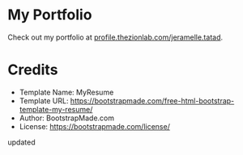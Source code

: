# My Portfolio
Check out my portfolio at [profile.thezionlab.com/jeramelle.tatad](https://profile.thezionlab.com/jeramelle.tatad).
# Credits
- Template Name: MyResume
- Template URL: https://bootstrapmade.com/free-html-bootstrap-template-my-resume/
- Author: BootstrapMade.com
- License: https://bootstrapmade.com/license/

updated
